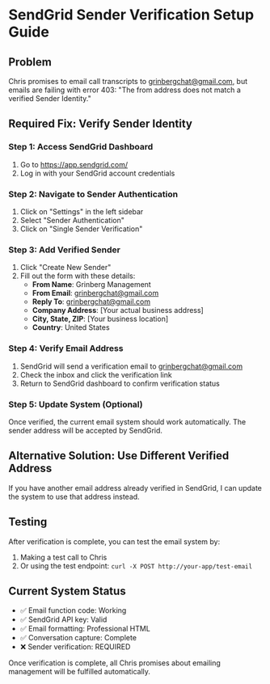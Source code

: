 # SendGrid Sender Verification Setup Guide

## Problem
Chris promises to email call transcripts to grinbergchat@gmail.com, but emails are failing with error 403: "The from address does not match a verified Sender Identity."

## Required Fix: Verify Sender Identity

### Step 1: Access SendGrid Dashboard
1. Go to https://app.sendgrid.com/
2. Log in with your SendGrid account credentials

### Step 2: Navigate to Sender Authentication
1. Click on "Settings" in the left sidebar
2. Select "Sender Authentication"
3. Click on "Single Sender Verification"

### Step 3: Add Verified Sender
1. Click "Create New Sender"
2. Fill out the form with these details:
   - **From Name**: Grinberg Management
   - **From Email**: grinbergchat@gmail.com
   - **Reply To**: grinbergchat@gmail.com
   - **Company Address**: [Your actual business address]
   - **City, State, ZIP**: [Your business location]
   - **Country**: United States

### Step 4: Verify Email Address
1. SendGrid will send a verification email to grinbergchat@gmail.com
2. Check the inbox and click the verification link
3. Return to SendGrid dashboard to confirm verification status

### Step 5: Update System (Optional)
Once verified, the current email system should work automatically. The sender address will be accepted by SendGrid.

## Alternative Solution: Use Different Verified Address
If you have another email address already verified in SendGrid, I can update the system to use that address instead.

## Testing
After verification is complete, you can test the email system by:
1. Making a test call to Chris
2. Or using the test endpoint: `curl -X POST http://your-app/test-email`

## Current System Status
- ✅ Email function code: Working
- ✅ SendGrid API key: Valid
- ✅ Email formatting: Professional HTML
- ✅ Conversation capture: Complete
- ❌ Sender verification: REQUIRED

Once verification is complete, all Chris promises about emailing management will be fulfilled automatically.